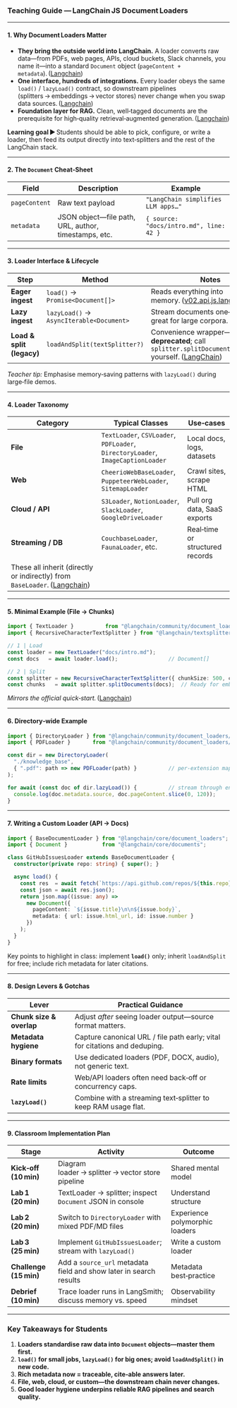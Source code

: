 ### Teaching Guide — LangChain JS **Document Loaders**

---

#### 1. Why Document Loaders Matter

* **They bring the outside world into LangChain.** A loader converts raw data—from PDFs, web pages, APIs, cloud buckets, Slack channels, you name it—into a standard `Document` object (`pageContent + metadata`). ([Langchain][1])
* **One interface, hundreds of integrations.** Every loader obeys the same `load()` / `lazyLoad()` contract, so downstream pipelines (splitters → embeddings → vector stores) never change when you swap data sources. ([Langchain][2])
* **Foundation layer for RAG.** Clean, well‑tagged documents are the prerequisite for high‑quality retrieval‐augmented generation. ([Langchain][3])

**Learning goal ►** Students should be able to pick, configure, or write a loader, then feed its output directly into text‑splitters and the rest of the LangChain stack.

---

#### 2. The `Document` Cheat‑Sheet

| Field         | Description                                          | Example                                 |
| ------------- | ---------------------------------------------------- | --------------------------------------- |
| `pageContent` | Raw text payload                                     | `"LangChain simplifies LLM apps…"`      |
| `metadata`    | JSON object—file path, URL, author, timestamps, etc. | `{ source: "docs/intro.md", line: 42 }` |

---

#### 3. Loader Interface & Lifecycle

| Step                      | Method                                   | Notes                                                                                               |
| ------------------------- | ---------------------------------------- | --------------------------------------------------------------------------------------------------- |
| **Eager ingest**          | `load()` → `Promise<Document[]>`         | Reads everything into memory. ([v02.api.js.langchain.com][4])                                       |
| **Lazy ingest**           | `lazyLoad()` → `AsyncIterable<Document>` | Stream documents one‑by‑one; great for large corpora. ([Langchain][5])                              |
| **Load & split (legacy)** | `loadAndSplit(textSplitter?)`            | Convenience wrapper—now **deprecated**; call `splitter.splitDocuments()` yourself. ([LangChain][6]) |

*Teacher tip:* Emphasise memory‑saving patterns with `lazyLoad()` during large‑file demos.

---

#### 4. Loader Taxonomy

| Category                                                                       | Typical Classes                                                                 | Use‑cases                       |
| ------------------------------------------------------------------------------ | ------------------------------------------------------------------------------- | ------------------------------- |
| **File**                                                                       | `TextLoader`, `CSVLoader`, `PDFLoader`, `DirectoryLoader`, `ImageCaptionLoader` | Local docs, logs, datasets      |
| **Web**                                                                        | `CheerioWebBaseLoader`, `PuppeteerWebLoader`, `SitemapLoader`                   | Crawl sites, scrape HTML        |
| **Cloud / API**                                                                | `S3Loader`, `NotionLoader`, `SlackLoader`, `GoogleDriveLoader`                  | Pull org data, SaaS exports     |
| **Streaming / DB**                                                             | `CouchbaseLoader`, `FaunaLoader`, etc.                                          | Real‑time or structured records |
| These all inherit (directly or indirectly) from `BaseLoader`. ([Langchain][3]) |                                                                                 |                                 |

---

#### 5. Minimal Example (File → Chunks)

```ts
import { TextLoader }          from "@langchain/community/document_loaders/fs/text";
import { RecursiveCharacterTextSplitter } from "@langchain/textsplitters";

// 1 | Load
const loader = new TextLoader("docs/intro.md");
const docs   = await loader.load();                // Document[]

// 2 | Split
const splitter = new RecursiveCharacterTextSplitter({ chunkSize: 500, chunkOverlap: 50 });
const chunks   = await splitter.splitDocuments(docs);  // Ready for embeddings
```

*Mirrors the official quick‑start.* ([Langchain][7])

---

#### 6. Directory‑wide Example

```ts
import { DirectoryLoader } from "@langchain/community/document_loaders/fs/directory";
import { PDFLoader }       from "@langchain/community/document_loaders/fs/pdf";

const dir = new DirectoryLoader(
  "./knowledge_base",
  { ".pdf": path => new PDFLoader(path) }          // per‑extension mapping
);

for await (const doc of dir.lazyLoad()) {          // stream through entire folder
  console.log(doc.metadata.source, doc.pageContent.slice(0, 120));
}
```

---

#### 7. Writing a Custom Loader (API → Docs)

```ts
import { BaseDocumentLoader } from "@langchain/core/document_loaders";
import { Document }           from "@langchain/core/documents";

class GitHubIssuesLoader extends BaseDocumentLoader {
  constructor(private repo: string) { super(); }

  async load() {
    const res  = await fetch(`https://api.github.com/repos/${this.repo}/issues`);
    const json = await res.json();
    return json.map((issue: any) =>
      new Document({
        pageContent: `${issue.title}\n\n${issue.body}`,
        metadata: { url: issue.html_url, id: issue.number }
      })
    );
  }
}
```

Key points to highlight in class: implement **`load()`** only; inherit `loadAndSplit` for free; include rich metadata for later citations.

---

#### 8. Design Levers & Gotchas

| Lever                    | Practical Guidance                                                         |
| ------------------------ | -------------------------------------------------------------------------- |
| **Chunk size & overlap** | Adjust *after* seeing loader output—source format matters.                 |
| **Metadata hygiene**     | Capture canonical URL / file path early; vital for citations and deduping. |
| **Binary formats**       | Use dedicated loaders (PDF, DOCX, audio), not generic text.                |
| **Rate limits**          | Web/API loaders often need back‑off or concurrency caps.                   |
| **`lazyLoad()`**         | Combine with a streaming text‑splitter to keep RAM usage flat.             |

---

#### 9. Classroom Implementation Plan

| Stage                  | Activity                                                           | Outcome                        |
| ---------------------- | ------------------------------------------------------------------ | ------------------------------ |
| **Kick‑off (10 min)**  | Diagram loader → splitter → vector store pipeline                  | Shared mental model            |
| **Lab 1 (20 min)**     | TextLoader → splitter; inspect `Document` JSON in console          | Understand structure           |
| **Lab 2 (20 min)**     | Switch to `DirectoryLoader` with mixed PDF/MD files                | Experience polymorphic loaders |
| **Lab 3 (25 min)**     | Implement `GitHubIssuesLoader`; stream with `lazyLoad()`           | Write a custom loader          |
| **Challenge (15 min)** | Add a `source_url` metadata field and show later in search results | Metadata best‑practice         |
| **Debrief (10 min)**   | Trace loader runs in LangSmith; discuss memory vs. speed           | Observability mindset          |

---

### Key Takeaways for Students

1. **Loaders standardise raw data into `Document` objects—master them first.**
2. **`load()` for small jobs, `lazyLoad()` for big ones; avoid `loadAndSplit()` in new code.**
3. **Rich metadata now = traceable, cite‑able answers later.**
4. **File, web, cloud, or custom—the downstream chain never changes.**
5. **Good loader hygiene underpins reliable RAG pipelines and search quality.**

[1]: https://js.langchain.com/docs/concepts/document_loaders/ "Document loaders | ️ Langchain"
[2]: https://js.langchain.com/docs/concepts/document_loaders/?utm_source=chatgpt.com "Document loaders - LangChain.js"
[3]: https://js.langchain.com/docs/integrations/document_loaders/?utm_source=chatgpt.com "Document loaders - LangChain.js"
[4]: https://v02.api.js.langchain.com/interfaces/langchain.document_loaders_base.DocumentLoader.html?utm_source=chatgpt.com "DocumentLoader | LangChain.js"
[5]: https://js.langchain.com/docs/integrations/document_loaders/web_loaders/couchbase/?utm_source=chatgpt.com "Couchbase | 🦜️ Langchain"
[6]: https://api.js.langchain.com/classes/langchain_document_loaders_base.BaseDocumentLoader.html?utm_source=chatgpt.com "BaseDocumentLoader - LangChain.js"
[7]: https://js.langchain.com/v0.1/docs/modules/data_connection/document_loaders/?utm_source=chatgpt.com "Document loaders - LangChain.js"
